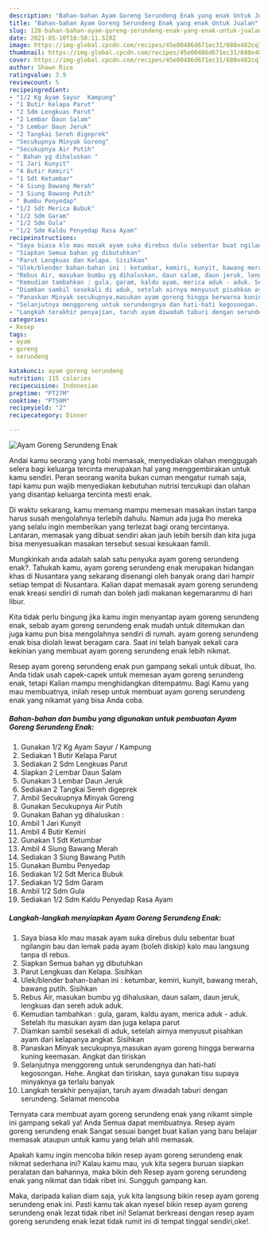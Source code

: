 ```yaml
---
description: "Bahan-bahan Ayam Goreng Serundeng Enak yang enak Untuk Jualan"
title: "Bahan-bahan Ayam Goreng Serundeng Enak yang enak Untuk Jualan"
slug: 128-bahan-bahan-ayam-goreng-serundeng-enak-yang-enak-untuk-jualan
date: 2021-05-10T16:50:11.528Z
image: https://img-global.cpcdn.com/recipes/45e00486d671ec31/680x482cq70/ayam-goreng-serundeng-enak-foto-resep-utama.jpg
thumbnail: https://img-global.cpcdn.com/recipes/45e00486d671ec31/680x482cq70/ayam-goreng-serundeng-enak-foto-resep-utama.jpg
cover: https://img-global.cpcdn.com/recipes/45e00486d671ec31/680x482cq70/ayam-goreng-serundeng-enak-foto-resep-utama.jpg
author: Shawn Rice
ratingvalue: 3.9
reviewcount: 5
recipeingredient:
- "1/2 Kg Ayam Sayur  Kampung"
- "1 Butir Kelapa Parut"
- "2 Sdm Lengkuas Parut"
- "2 Lembar Daun Salam"
- "3 Lembar Daun Jeruk"
- "2 Tangkai Sereh digeprek"
- "Secukupnya Minyak Goreng"
- "Secukupnya Air Putih"
- " Bahan yg dihaluskan "
- "1 Jari Kunyit"
- "4 Butir Kemiri"
- "1 Sdt Ketumbar"
- "4 Siung Bawang Merah"
- "3 Siung Bawang Putih"
- " Bumbu Penyedap"
- "1/2 Sdt Merica Bubuk"
- "1/2 Sdm Garam"
- "1/2 Sdm Gula"
- "1/2 Sdm Kaldu Penyedap Rasa Ayam"
recipeinstructions:
- "Saya biasa klo mau masak ayam suka direbus dulu sebentar buat ngilangin bau dan lemak pada ayam (boleh diskip) kalo mau langsung tanpa di rebus."
- "Siapkan Semua bahan yg dibutuhkan"
- "Parut Lengkuas dan Kelapa. Sisihkan"
- "Ulek/blender bahan-bahan ini : ketumbar, kemiri, kunyit, bawang merah, bawang putih. Sisihkan"
- "Rebus Air, masukan bumbu yg dihaluskan, daun salam, daun jeruk, lengkuas dan sereh aduk aduk."
- "Kemudian tambahkan : gula, garam, kaldu ayam, merica aduk - aduk. Setelah itu masukan ayam dan juga kelapa parut"
- "Diamkan sambil sesekali di aduk, setelah airnya menyusut pisahkan ayam dari kelapanya angkat. Sisihkan"
- "Panaskan Minyak secukupnya,masukan ayam goreng hingga berwarna kuning keemasan. Angkat dan tiriskan"
- "Selanjutnya menggoreng untuk serundengnya dan hati-hati kegosongan. Hehe. Angkat dan tiriskan, saya gunakan tisu supaya minyaknya ga terlalu banyak"
- "Langkah terakhir penyajian, taruh ayam diwadah taburi dengan serundeng. Selamat mencoba"
categories:
- Resep
tags:
- ayam
- goreng
- serundeng

katakunci: ayam goreng serundeng 
nutrition: 115 calories
recipecuisine: Indonesian
preptime: "PT27M"
cooktime: "PT50M"
recipeyield: "2"
recipecategory: Dinner

---
```



![Ayam Goreng Serundeng Enak](https://img-global.cpcdn.com/recipes/45e00486d671ec31/680x482cq70/ayam-goreng-serundeng-enak-foto-resep-utama.jpg)

Andai kamu seorang yang hobi memasak, menyediakan olahan menggugah selera bagi keluarga tercinta merupakan hal yang menggembirakan untuk kamu sendiri. Peran seorang  wanita bukan cuman mengatur rumah saja, tapi kamu pun wajib menyediakan kebutuhan nutrisi tercukupi dan olahan yang disantap keluarga tercinta mesti enak.

Di waktu  sekarang, kamu memang mampu memesan masakan instan tanpa harus susah mengolahnya terlebih dahulu. Namun ada juga lho mereka yang selalu ingin memberikan yang terlezat bagi orang tercintanya. Lantaran, memasak yang dibuat sendiri akan jauh lebih bersih dan kita juga bisa menyesuaikan masakan tersebut sesuai kesukaan famili. 



Mungkinkah anda adalah salah satu penyuka ayam goreng serundeng enak?. Tahukah kamu, ayam goreng serundeng enak merupakan hidangan khas di Nusantara yang sekarang disenangi oleh banyak orang dari hampir setiap tempat di Nusantara. Kalian dapat memasak ayam goreng serundeng enak kreasi sendiri di rumah dan boleh jadi makanan kegemaranmu di hari libur.

Kita tidak perlu bingung jika kamu ingin menyantap ayam goreng serundeng enak, sebab ayam goreng serundeng enak mudah untuk ditemukan dan juga kamu pun bisa mengolahnya sendiri di rumah. ayam goreng serundeng enak bisa diolah lewat beragam cara. Saat ini telah banyak sekali cara kekinian yang membuat ayam goreng serundeng enak lebih nikmat.

Resep ayam goreng serundeng enak pun gampang sekali untuk dibuat, lho. Anda tidak usah capek-capek untuk memesan ayam goreng serundeng enak, tetapi Kalian mampu menghidangkan ditempatmu. Bagi Kamu yang mau membuatnya, inilah resep untuk membuat ayam goreng serundeng enak yang nikamat yang bisa Anda coba.

<!--inarticleads1-->

##### Bahan-bahan dan bumbu yang digunakan untuk pembuatan Ayam Goreng Serundeng Enak:

1. Gunakan 1/2 Kg Ayam Sayur / Kampung
1. Sediakan 1 Butir Kelapa Parut
1. Sediakan 2 Sdm Lengkuas Parut
1. Siapkan 2 Lembar Daun Salam
1. Gunakan 3 Lembar Daun Jeruk
1. Sediakan 2 Tangkai Sereh digeprek
1. Ambil Secukupnya Minyak Goreng
1. Gunakan Secukupnya Air Putih
1. Gunakan  Bahan yg dihaluskan :
1. Ambil 1 Jari Kunyit
1. Ambil 4 Butir Kemiri
1. Gunakan 1 Sdt Ketumbar
1. Ambil 4 Siung Bawang Merah
1. Sediakan 3 Siung Bawang Putih
1. Gunakan  Bumbu Penyedap
1. Sediakan 1/2 Sdt Merica Bubuk
1. Sediakan 1/2 Sdm Garam
1. Ambil 1/2 Sdm Gula
1. Sediakan 1/2 Sdm Kaldu Penyedap Rasa Ayam




<!--inarticleads2-->

##### Langkah-langkah menyiapkan Ayam Goreng Serundeng Enak:

1. Saya biasa klo mau masak ayam suka direbus dulu sebentar buat ngilangin bau dan lemak pada ayam (boleh diskip) kalo mau langsung tanpa di rebus.
1. Siapkan Semua bahan yg dibutuhkan
1. Parut Lengkuas dan Kelapa. Sisihkan
1. Ulek/blender bahan-bahan ini : ketumbar, kemiri, kunyit, bawang merah, bawang putih. Sisihkan
1. Rebus Air, masukan bumbu yg dihaluskan, daun salam, daun jeruk, lengkuas dan sereh aduk aduk.
1. Kemudian tambahkan : gula, garam, kaldu ayam, merica aduk - aduk. Setelah itu masukan ayam dan juga kelapa parut
1. Diamkan sambil sesekali di aduk, setelah airnya menyusut pisahkan ayam dari kelapanya angkat. Sisihkan
1. Panaskan Minyak secukupnya,masukan ayam goreng hingga berwarna kuning keemasan. Angkat dan tiriskan
1. Selanjutnya menggoreng untuk serundengnya dan hati-hati kegosongan. Hehe. Angkat dan tiriskan, saya gunakan tisu supaya minyaknya ga terlalu banyak
1. Langkah terakhir penyajian, taruh ayam diwadah taburi dengan serundeng. Selamat mencoba




Ternyata cara membuat ayam goreng serundeng enak yang nikamt simple ini gampang sekali ya! Anda Semua dapat membuatnya. Resep ayam goreng serundeng enak Sangat sesuai banget buat kalian yang baru belajar memasak ataupun untuk kamu yang telah ahli memasak.

Apakah kamu ingin mencoba bikin resep ayam goreng serundeng enak nikmat sederhana ini? Kalau kamu mau, yuk kita segera buruan siapkan peralatan dan bahannya, maka bikin deh Resep ayam goreng serundeng enak yang nikmat dan tidak ribet ini. Sungguh gampang kan. 

Maka, daripada kalian diam saja, yuk kita langsung bikin resep ayam goreng serundeng enak ini. Pasti kamu tak akan nyesel bikin resep ayam goreng serundeng enak lezat tidak ribet ini! Selamat berkreasi dengan resep ayam goreng serundeng enak lezat tidak rumit ini di tempat tinggal sendiri,oke!.

